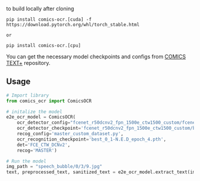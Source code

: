 to build locally after cloning

```shell
pip install comics-ocr.[cuda] -f https://download.pytorch.org/whl/torch_stable.html

or 

pip install comics-ocr.[cpu]
```

You can get the necessary model checkpoints and configs from
[COMICS TEXT+](https://github.com/gsoykan/comics_text_plus) repository.

## Usage

```python
# Import library
from comics_ocr import ComicsOCR

# initalize the model
e2e_ocr_model = ComicsOCR(
    ocr_detector_config="fcenet_r50dcnv2_fpn_1500e_ctw1500_custom/fcenet_r50dcnv2_fpn_1500e_ctw1500_custom.py",
    ocr_detector_checkpoint='fcenet_r50dcnv2_fpn_1500e_ctw1500_custom/best_0_hmean-iou:hmean_epoch_5.pth',
    recog_config='master_custom_dataset.py',
    ocr_recognition_checkpoint='best_0_1-N.E.D_epoch_4.pth',
    det='FCE_CTW_DCNv2',
    recog='MASTER')

# Run the model
img_path = "speech_bubble/0/3/9.jpg"
text, preprocessed_text, sanitized_text = e2e_ocr_model.extract_text(img_path)
```
